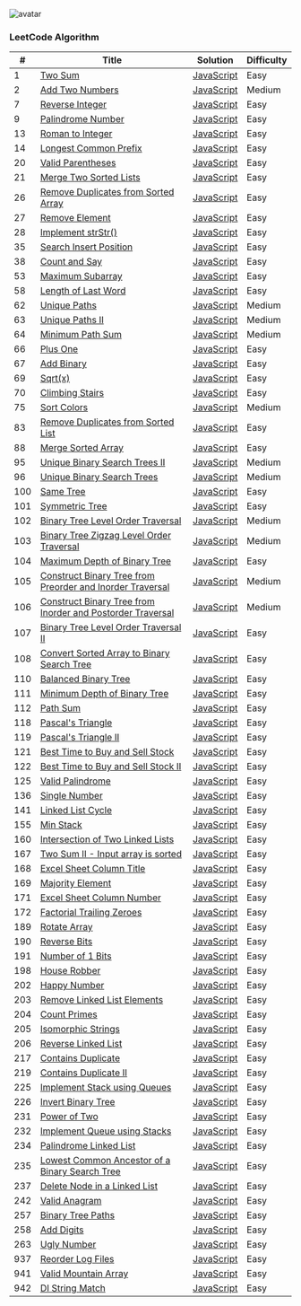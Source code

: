 ![avatar](https://leetcode.com/static/webpack_bundles/images/logo-dark.e99485d9b.svg)


### LeetCode Algorithm

| # | Title | Solution | Difficulty |
|---| ----- | -------- | ---------- |
|1|[Two Sum](https://leetcode.com/problems/two-sum/)|[JavaScript](./Problems/1.TwoSum/1.js)|Easy|
|2|[Add Two Numbers](https://leetcode.com/problems/add-two-numbers/)|[JavaScript](./Problems/2.AddTwoNumbers/2.js)|Medium|
|7|[Reverse Integer](https://leetcode.com/problems/reverse-integer/)|[JavaScript](./Problems/7.ReverseInteger/7.js)|Easy|
|9|[Palindrome Number](https://leetcode.com/problems/palindrome-number/)|[JavaScript](./Problems/9.PalindromeNumber/9.js)|Easy|
|13|[Roman to Integer](https://leetcode.com/problems/roman-to-integer/)|[JavaScript](./Problems/13.RomantoInteger/13.js)|Easy|
|14|[Longest Common Prefix](https://leetcode.com/problems/longest-common-prefix/)|[JavaScript](./Problems/14.LongestCommonPrefix/14.js)|Easy|
|20|[Valid Parentheses](https://leetcode.com/problems/valid-parentheses/)|[JavaScript](./Problems/20.ValidParentheses/20.js)|Easy|
|21|[Merge Two Sorted Lists](https://leetcode.com/problems/merge-two-sorted-lists/)|[JavaScript](./Problems/21.MergeTwoSortedLists/21.js)|Easy|
|26|[Remove Duplicates from Sorted Array](https://leetcode.com/problems/remove-duplicates-from-sorted-array/)|[JavaScript](./Problems/26.RemoveDuplicatesfromSortedArray/26.js)|Easy|
|27|[Remove Element](https://leetcode.com/problems/remove-element/)|[JavaScript](./Problems/27.RemoveElement/27.js)|Easy|
|28|[Implement strStr()](https://leetcode.com/problems/implement-strstr/)|[JavaScript](./Problems/28.Implement_strStr()/28.js)|Easy|
|35|[Search Insert Position](https://leetcode.com/problems/search-insert-position/)|[JavaScript](./Problems/35.SearchInsertPosition/35.js)|Easy|
|38|[Count and Say](https://leetcode.com/problems/count-and-say/)|[JavaScript](./Problems/38.CountAndSay/38.js)|Easy|
|53|[Maximum Subarray](https://leetcode.com/problems/maximum-subarray/)|[JavaScript](./Problems/53.MaximumSubarray/53.js)|Easy|
|58|[Length of Last Word](https://leetcode.com/problems/length-of-last-word/)|[JavaScript](./Problems/58.LengthOfLastWord/58.js)|Easy|
|62|[Unique Paths](https://leetcode.com/problems/unique-paths/)|[JavaScript](./Problems/62.UniquePaths/62.js)|Medium|
|63|[Unique Paths II](https://leetcode.com/problems/unique-paths-ii/)|[JavaScript](./Problems/63.UniquePathsII/63.js)|Medium|
|64|[Minimum Path Sum](https://leetcode.com/problems/minimum-path-sum/)|[JavaScript](./Problems/64.MinimumPathSum/64.js)|Medium|
|66|[Plus One](https://leetcode.com/problems/plus-one/)|[JavaScript](./Problems/66.PlusOne/66.js)|Easy|
|67|[Add Binary](https://leetcode.com/problems/add-binary/)|[JavaScript](./Problems/67.AddBinary/67.js)|Easy|
|69|[Sqrt(x)](https://leetcode.com/problems/sqrtx/)|[JavaScript](./Problems/69.Sqrt(x)/69.js)|Easy|
|70|[Climbing Stairs](https://leetcode.com/problems/climbing-stairs/)|[JavaScript](./Problems/70.ClimbingStairs/70.js)|Easy|
|75|[Sort Colors](https://leetcode.com/problems/sort-colors/)|[JavaScript](./Problems/75.SortColors/75.js)|Medium|
|83|[Remove Duplicates from Sorted List](https://leetcode.com/problems/remove-duplicates-from-sorted-list/)|[JavaScript](./Problems/83.RemoveDuplicatesfromSortedList/83.js)|Easy|
|88|[Merge Sorted Array](https://leetcode.com/problems/merge-sorted-array/)|[JavaScript](./Problems/88.MergeSortedArray/88.js)|Easy|
|95|[Unique Binary Search Trees II](https://leetcode.com/problems/unique-binary-search-trees-ii/)|[JavaScript](./Problems/95.UniqueBinarySearchTreesII/95.js)|Medium|
|96|[Unique Binary Search Trees](https://leetcode.com/problems/unique-binary-search-trees/)|[JavaScript](./Problems/96.UniqueBinarySearchTrees/96.js)|Medium|
|100|[Same Tree](https://leetcode.com/problems/same-tree/)|[JavaScript](./Problems/100.SameTree/100.js)|Easy|
|101|[Symmetric Tree](https://leetcode.com/problems/symmetric-tree/)|[JavaScript](./Problems/101.SymmetricTree/101.js)|Easy|
|102|[Binary Tree Level Order Traversal](https://leetcode.com/problems/binary-tree-level-order-traversal/)|[JavaScript](./Problems/102.BinaryTreeLevelOrderTraversal/102.js)|Medium|
|103|[Binary Tree Zigzag Level Order Traversal](https://leetcode.com/problems/binary-tree-zigzag-level-order-traversal/)|[JavaScript](./Problems/103.BinaryTreeZigzagLevelOrderTraversal/103.js)|Medium|
|104|[Maximum Depth of Binary Tree](https://leetcode.com/problems/maximum-depth-of-binary-tree/)|[JavaScript](./Problems/104.MaximumDepthOfBinaryTree/104.js)|Easy|
|105|[Construct Binary Tree from Preorder and Inorder Traversal](https://leetcode.com/problems/construct-binary-tree-from-preorder-and-inorder-traversal/)|[JavaScript](./Problems/105.ConstructBinaryTreeFromPreorderAndInorderTraversal/105.js)|Medium|
|106|[Construct Binary Tree from Inorder and Postorder Traversal](https://leetcode.com/problems/construct-binary-tree-from-inorder-and-postorder-traversal/)|[JavaScript](./Problems/106.ConstructBinaryTreeFromInorderAndPostorderTraversal/106.js)|Medium|
|107|[Binary Tree Level Order Traversal II](https://leetcode.com/problems/binary-tree-level-order-traversal-ii/)|[JavaScript](./Problems/107.BinaryTreeLevelOrderTraversalII/107.js)|Easy|
|108|[Convert Sorted Array to Binary Search Tree](https://leetcode.com/problems/convert-sorted-array-to-binary-search-tree/)|[JavaScript](./Problems/108.ConvertSortedArraytoBinarySearchTree/108.js)|Easy|
|110|[Balanced Binary Tree](https://leetcode.com/problems/balanced-binary-tree/)|[JavaScript](./Problems/110.BalancedBinaryTree/110.js)|Easy|
|111|[Minimum Depth of Binary Tree](https://leetcode.com/problems/minimum-depth-of-binary-tree/)|[JavaScript](./Problems/111.MinimumDepthOfBinaryTree/111.js)|Easy|
|112|[Path Sum](https://leetcode.com/problems/path-sum/)|[JavaScript](./Problems/112.PathSum/112.js)|Easy|
|118|[Pascal's Triangle](https://leetcode.com/problems/pascals-triangle/)|[JavaScript](./Problems/118.Pascal'sTriangle/118.js)|Easy|
|119|[Pascal's Triangle II](https://leetcode.com/problems/pascals-triangle-ii/)|[JavaScript](./Problems/119.Pascal'sTriangleII/119.js)|Easy|
|121|[Best Time to Buy and Sell Stock](https://leetcode.com/problems/best-time-to-buy-and-sell-stock/)|[JavaScript](./Problems/121.BestTimeToBuyAndSellStock/121.js)|Easy|
|122|[Best Time to Buy and Sell Stock II](https://leetcode.com/problems/best-time-to-buy-and-sell-stock-ii/)|[JavaScript](./Problems/122.BestTimeToBuyAndSellStockII/122.js)|Easy|
|125|[Valid Palindrome](https://leetcode.com/problems/valid-palindrome/)|[JavaScript](./Problems/125.ValidPalindrome/125.js)|Easy|
|136|[Single Number](https://leetcode.com/problems/single-number/)|[JavaScript](./Problems/136.SingleNumber/136.js)|Easy|
|141|[Linked List Cycle](https://leetcode.com/problems/linked-list-cycle/)|[JavaScript](./Problems/141.LinkedListCycle/141.js)|Easy|
|155|[Min Stack](https://leetcode.com/problems/min-stack/)|[JavaScript](./Problems/155.MinStack/155.js)|Easy|
|160|[Intersection of Two Linked Lists](https://leetcode.com/problems/intersection-of-two-linked-lists/)|[JavaScript](./Problems/160.IntersectionOfTwoLinkedLists/160.js)|Easy|
|167|[Two Sum II - Input array is sorted](https://leetcode.com/problems/two-sum-ii-input-array-is-sorted/)|[JavaScript](./Problems/167.TwoSumII-InputArrayIsSorted/167.js)|Easy|
|168|[Excel Sheet Column Title](https://leetcode.com/problems/excel-sheet-column-title/)|[JavaScript](./Problems/168.ExcelSheetColumnTitle/168.js)|Easy|
|169|[Majority Element](https://leetcode.com/problems/majority-element/)|[JavaScript](./Problems/169.MajorityElement/169.js)|Easy|
|171|[Excel Sheet Column Number](https://leetcode.com/problems/excel-sheet-column-number/)|[JavaScript](./Problems/171.ExcelSheetColumnNumber/171.js)|Easy|
|172|[Factorial Trailing Zeroes](https://leetcode.com/problems/factorial-trailing-zeroes/)|[JavaScript](./Problems/172.FactorialTrailingZeroes/172.js)|Easy|
|189|[Rotate Array](https://leetcode.com/problems/rotate-array/)|[JavaScript](./Problems/189.RotateArray/189.js)|Easy|
|190|[Reverse Bits](https://leetcode.com/problems/reverse-bits/)|[JavaScript](./Problems/190.ReverseBits/190.js)|Easy|
|191|[Number of 1 Bits](https://leetcode.com/problems/number-of-1-bits/)|[JavaScript](./Problems/191.NumberOf1Bits/191.js)|Easy|
|198|[House Robber](https://leetcode.com/problems/house-robber/)|[JavaScript](./Problems/198.HouseRobber/198.js)|Easy|
|202|[Happy Number](https://leetcode.com/problems/happy-number/)|[JavaScript](./Problems/202.HappyNumber/202.js)|Easy|
|203|[Remove Linked List Elements](https://leetcode.com/problems/remove-linked-list-elements/)|[JavaScript](./Problems/203.RemoveLinkedListElements/203.js)|Easy|
|204|[Count Primes](https://leetcode.com/problems/count-primes/)|[JavaScript](./Problems/204.CountPrimes/204.js)|Easy|
|205|[Isomorphic Strings](https://leetcode.com/problems/isomorphic-strings/)|[JavaScript](./Problems/205.IsomorphicStrings/205.js)|Easy|
|206|[Reverse Linked List](https://leetcode.com/problems/reverse-linked-list/)|[JavaScript](./Problems/206.ReverseLinkedList/206.js)|Easy|
|217|[Contains Duplicate](https://leetcode.com/problems/contains-duplicate/)|[JavaScript](./Problems/217.ContainsDuplicate/217.js)|Easy|
|219|[Contains Duplicate II](https://leetcode.com/problems/contains-duplicate-ii/)|[JavaScript](./Problems/219.ContainsDuplicateII/219.js)|Easy|
|225|[Implement Stack using Queues](https://leetcode.com/problems/implement-stack-using-queues/)|[JavaScript](./Problems/225.ImplementStackUsingQueues/225.js)|Easy|
|226|[Invert Binary Tree](https://leetcode.com/problems/invert-binary-tree/)|[JavaScript](./Problems/226.InvertBinaryTree/226.js)|Easy|
|231|[Power of Two](https://leetcode.com/problems/power-of-two/)|[JavaScript](./Problems/231.PowerOfTwo/231.js)|Easy|
|232|[Implement Queue using Stacks](https://leetcode.com/problems/implement-queue-using-stacks/)|[JavaScript](./Problems/232.ImplementQueueUsingStacks/232.js)|Easy|
|234|[Palindrome Linked List](https://leetcode.com/problems/palindrome-linked-list/)|[JavaScript](./Problems/234.PalindromeLinkedList/234.js)|Easy|
|235|[Lowest Common Ancestor of a Binary Search Tree](https://leetcode.com/problems/lowest-common-ancestor-of-a-binary-search-tree/)|[JavaScript](./Problems/235.LowestCommonAncestorOfABinarySearchTree/235.js)|Easy|
|237|[Delete Node in a Linked List](https://leetcode.com/problems/delete-node-in-a-linked-list/)|[JavaScript](./Problems/237.DeleteNodeInALinkedList/237.js)|Easy|
|242|[Valid Anagram](https://leetcode.com/problems/valid-anagram/)|[JavaScript](./Problems/242.ValidAnagram/242.js)|Easy|
|257|[Binary Tree Paths](https://leetcode.com/problems/binary-tree-paths/)|[JavaScript](./Problems/257.BinaryTreePaths/257.js)|Easy|
|258|[Add Digits](https://leetcode.com/problems/add-digits/)|[JavaScript](./Problems/258.AddDigits/258.js)|Easy|
|263|[Ugly Number](https://leetcode.com/problems/ugly-number/)|[JavaScript](./Problems/263.UglyNumber/263.js)|Easy|
|937|[Reorder Log Files](https://leetcode.com/problems/reorder-log-files/)|[JavaScript](./Problems/937.ReorderLogFiles/937.js)|Easy|
|941|[Valid Mountain Array](https://leetcode.com/problems/valid-mountain-array/)|[JavaScript](./Problems/941.ValidMountainArray/941.js)|Easy|
|942|[DI String Match](https://leetcode.com/problems/di-string-match/)|[JavaScript](./Problems/942.DIStringMatch/942.js)|Easy|